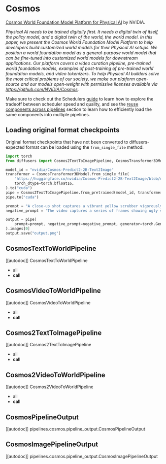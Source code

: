 <!-- Copyright 2025 The HuggingFace Team. All rights reserved.
#
# Licensed under the Apache License, Version 2.0 (the "License");
# you may not use this file except in compliance with the License.
# You may obtain a copy of the License at
#
#     http://www.apache.org/licenses/LICENSE-2.0
#
# Unless required by applicable law or agreed to in writing, software
# distributed under the License is distributed on an "AS IS" BASIS,
# WITHOUT WARRANTIES OR CONDITIONS OF ANY KIND, either express or implied.
# See the License for the specific language governing permissions and
# limitations under the License. -->

# Cosmos

[Cosmos World Foundation Model Platform for Physical AI](https://huggingface.co/papers/2501.03575) by NVIDIA.

*Physical AI needs to be trained digitally first. It needs a digital twin of itself, the policy model, and a digital twin of the world, the world model. In this paper, we present the Cosmos World Foundation Model Platform to help developers build customized world models for their Physical AI setups. We position a world foundation model as a general-purpose world model that can be fine-tuned into customized world models for downstream applications. Our platform covers a video curation pipeline, pre-trained world foundation models, examples of post-training of pre-trained world foundation models, and video tokenizers. To help Physical AI builders solve the most critical problems of our society, we make our platform open-source and our models open-weight with permissive licenses available via https://github.com/NVIDIA/Cosmos.*

<Tip>

Make sure to check out the Schedulers [guide](../../using-diffusers/schedulers) to learn how to explore the tradeoff between scheduler speed and quality, and see the [reuse components across pipelines](../../using-diffusers/loading#reuse-a-pipeline) section to learn how to efficiently load the same components into multiple pipelines.

</Tip>

## Loading original format checkpoints

Original format checkpoints that have not been converted to diffusers-expected format can be loaded using the `from_single_file` method.

```python
import torch
from diffusers import Cosmos2TextToImagePipeline, CosmosTransformer3DModel

model_id = "nvidia/Cosmos-Predict2-2B-Text2Image"
transformer = CosmosTransformer3DModel.from_single_file(
    "https://huggingface.co/nvidia/Cosmos-Predict2-2B-Text2Image/blob/main/model.pt",
    torch_dtype=torch.bfloat16,
).to("cuda")
pipe = Cosmos2TextToImagePipeline.from_pretrained(model_id, transformer=transformer, torch_dtype=torch.bfloat16)
pipe.to("cuda")

prompt = "A close-up shot captures a vibrant yellow scrubber vigorously working on a grimy plate, its bristles moving in circular motions to lift stubborn grease and food residue. The dish, once covered in remnants of a hearty meal, gradually reveals its original glossy surface. Suds form and bubble around the scrubber, creating a satisfying visual of cleanliness in progress. The sound of scrubbing fills the air, accompanied by the gentle clinking of the dish against the sink. As the scrubber continues its task, the dish transforms, gleaming under the bright kitchen lights, symbolizing the triumph of cleanliness over mess."
negative_prompt = "The video captures a series of frames showing ugly scenes, static with no motion, motion blur, over-saturation, shaky footage, low resolution, grainy texture, pixelated images, poorly lit areas, underexposed and overexposed scenes, poor color balance, washed out colors, choppy sequences, jerky movements, low frame rate, artifacting, color banding, unnatural transitions, outdated special effects, fake elements, unconvincing visuals, poorly edited content, jump cuts, visual noise, and flickering. Overall, the video is of poor quality."

output = pipe(
    prompt=prompt, negative_prompt=negative_prompt, generator=torch.Generator().manual_seed(1)
).images[0]
output.save("output.png")
```

## CosmosTextToWorldPipeline

[[autodoc]] CosmosTextToWorldPipeline
  - all
  - __call__

## CosmosVideoToWorldPipeline

[[autodoc]] CosmosVideoToWorldPipeline
  - all
  - __call__

## Cosmos2TextToImagePipeline

[[autodoc]] Cosmos2TextToImagePipeline
  - all
  - __call__

## Cosmos2VideoToWorldPipeline

[[autodoc]] Cosmos2VideoToWorldPipeline
  - all
  - __call__

## CosmosPipelineOutput

[[autodoc]] pipelines.cosmos.pipeline_output.CosmosPipelineOutput

## CosmosImagePipelineOutput

[[autodoc]] pipelines.cosmos.pipeline_output.CosmosImagePipelineOutput
